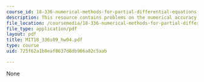 ```yaml
---
course_id: 18-336-numerical-methods-for-partial-differential-equations-spring-2009
description: This resource contains problems on the numerical accuracy.
file_location: /coursemedia/18-336-numerical-methods-for-partial-differential-equations-spring-2009/725f62a1b0eaf8637d8db966a82c5aab_MIT18_336s09_hw04.pdf
file_type: application/pdf
layout: pdf
title: MIT18_336s09_hw04.pdf
type: course
uid: 725f62a1b0eaf8637d8db966a82c5aab

---
```

None